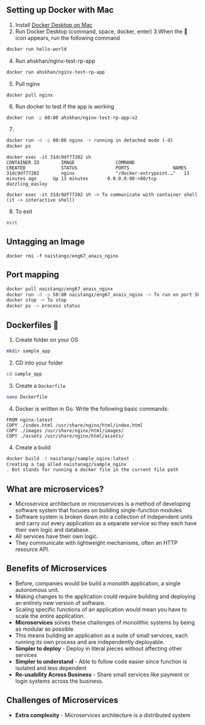 ## Setting up Docker with Mac
1. Install [Docker Desktop on Mac](https://hub.docker.com/editions/community/docker-ce-desktop-mac/)
2. Run Docker Desktop (command, space, docker, enter)
3.When the :whale: icon appears, run the following command
```bash
docker run hello-world
```
4. Run ahskhan/nginx-test-rp-app
```bash
docker run ahskhan/nginx-test-rp-app
```
5. Pull nginx
```
docker pull nginx
```
6. Run docker to test if the app is working
```bash
docker run -p 80:80 ahskhan/nginx-test-rp-app:v2
```
7. 
```bash
docker run -d -p 80:80 nginx -> running in detached mode (-d)
docker ps
```

```
docker exec -it 31dc9df77202 sh
CONTAINER ID        IMAGE               COMMAND                  CREATED             STATUS              PORTS                NAMES
31dc9df77202        nginx               "/docker-entrypoint.…"   13 minutes ago      Up 13 minutes       0.0.0.0:80->80/tcp   dazzling_easley

docker exec -it 31dc9df77202 sh -> To communicate with container shell (it -> interactive shell)
```

8. To exit
```bash
exit
```

## Untagging an Image 
```
docker rmi -f naistangz/eng67_anais_nginx  
```  

## Port mapping
```bash
docker pull naistangz/eng67_anais_nginx 
docker run -d -p 50:80 naistangz/eng67_anais_nginx -> To run on port 50
docker stop -> To stop
docker ps -> process status
```

## Dockerfiles :whale:
1. Create folder on your OS
```bash
mkdir sample_app
```
2. CD into your folder
```bash
cd sample_app
```
3. Create a `Dockerfile`
```bash
nano Dockerfile
```

4. Docker is written in Go. Write the following basic commands:
```
FROM nginx:latest
COPY ./index.html /usr/share/nginx/html/index.html
COPY ./images /usr/share/nginx/html/images/
COPY ./assets /usr/share/nginx/html/assets/
```

4. Create a build 
```bash
docker build -t naistangz/sample_nginx:latest .
Creating a tag alled naistanagz/sample_nginx
. Dot stands for running a docker file in the current file path          
```

## What are microservices?
- Microservice architecture or microservices is a method of developing software system that focuses on building single-function modules 
- Software system is broken down into a collection of independent units and carry out every application as a separate service so they each have their own logic and database.
- All services have their own logic.
- They communicate with lightweight mechanisms, often an HTTP resource API.

## Benefits of Microservices
- Before, companies would be build a monolith application, a single autonomous unit.
- Making changes to the application could require building and deploying an entirely new version of software.
- Scaling specific functions of an application would mean you have to scale the entire application.
- **Microservices** solves these challenges of monolithic systems by being as modular as possible.
- This means building an application as a suite of small services, each running its own process and are independently deployable.
- **Simpler to deploy** - Deploy in literal pieces without affecting other services
- **Simpler to understand** - Able to follow code easier since function is isolated and less dependent
- **Re-usability Across Business** - Share small services like payment or login systems across the business.

## Challenges of Microservices
- **Extra complexity** - Microservices architecture is a distributed system